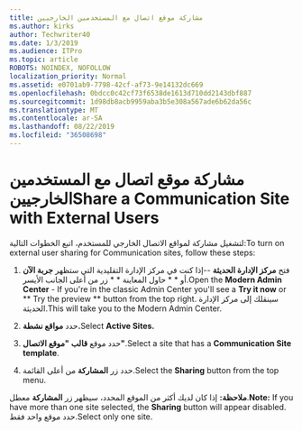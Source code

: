 ```yaml
---
title: مشاركة موقع اتصال مع المستخدمين الخارجيين
ms.author: kirks
author: Techwriter40
ms.date: 1/3/2019
ms.audience: ITPro
ms.topic: article
ROBOTS: NOINDEX, NOFOLLOW
localization_priority: Normal
ms.assetid: e0701ab9-7798-42cf-af73-9e14132dc669
ms.openlocfilehash: 0bdcc0c42cf73f6538de1613d710dd2143dbf887
ms.sourcegitcommit: 1d98db8acb9959aba3b5e308a567ade6b62da56c
ms.translationtype: MT
ms.contentlocale: ar-SA
ms.lasthandoff: 08/22/2019
ms.locfileid: "36508698"
---
```

# <a name="share-a-communication-site-with-external-users"></a><span data-ttu-id="2c4e4-102">مشاركة موقع اتصال مع المستخدمين الخارجيين</span><span class="sxs-lookup"><span data-stu-id="2c4e4-102">Share a Communication Site with External Users</span></span>

<span data-ttu-id="2c4e4-103">لتشغيل مشاركة لمواقع الاتصال الخارجي للمستخدم، اتبع الخطوات التالية:</span><span class="sxs-lookup"><span data-stu-id="2c4e4-103">To turn on external user sharing for Communication sites, follow these steps:</span></span> 
  
1. <span data-ttu-id="2c4e4-104">فتح **مركز الإدارة الحديثة** --إذا كنت في مركز الإدارة التقليدية التي ستظهر **جربة الآن** أو \* \* حاول المعاينة \* \* زر من أعلى الجانب الأيسر.</span><span class="sxs-lookup"><span data-stu-id="2c4e4-104">Open the **Modern Admin Center** - If you're in the classic Admin Center you'll see a **Try it now** or \*\* Try the preview \*\* button from the top right.</span></span> <span data-ttu-id="2c4e4-105">سينقلك إلى مركز الإدارة الحديثة.</span><span class="sxs-lookup"><span data-stu-id="2c4e4-105">This will take you to the Modern Admin Center.</span></span> 
  
2. <span data-ttu-id="2c4e4-106">حدد **مواقع نشطة.**</span><span class="sxs-lookup"><span data-stu-id="2c4e4-106">Select **Active Sites.**</span></span>
  
3. <span data-ttu-id="2c4e4-107">حدد موقع **قالب "موقع الاتصال"**.</span><span class="sxs-lookup"><span data-stu-id="2c4e4-107">Select a site that has a **Communication Site template**.</span></span> 
  
4. <span data-ttu-id="2c4e4-108">حدد زر **المشاركة** من أعلى القائمة.</span><span class="sxs-lookup"><span data-stu-id="2c4e4-108">Select the **Sharing** button from the top menu.</span></span> 
  
 <span data-ttu-id="2c4e4-109">**ملاحظة:** إذا كان لديك أكثر من الموقع المحدد، سيظهر زر **المشاركة** معطل.</span><span class="sxs-lookup"><span data-stu-id="2c4e4-109">**Note:** If you have more than one site selected, the **Sharing** button will appear disabled.</span></span> <span data-ttu-id="2c4e4-110">حدد موقع واحد فقط.</span><span class="sxs-lookup"><span data-stu-id="2c4e4-110">Select only one site.</span></span> 
  

